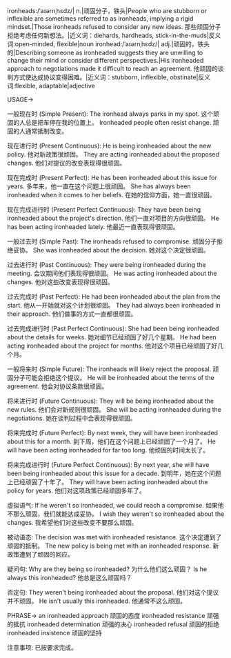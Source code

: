 ironheads:/ˈaɪərnˌhɛdz/| n.|顽固分子，铁头|People who are stubborn or inflexible are sometimes referred to as ironheads, implying a rigid mindset.|Those ironheads refused to consider any new ideas. 那些顽固分子拒绝考虑任何新想法。|近义词：diehards, hardheads, stick-in-the-muds|反义词:open-minded, flexible|noun
ironhead:/ˈaɪərnˌhɛdz/| adj.|顽固的，铁头的|Describing someone as ironheaded suggests they are unwilling to change their mind or consider different perspectives.|His ironheaded approach to negotiations made it difficult to reach an agreement. 他顽固的谈判方式使达成协议变得困难。|近义词：stubborn, inflexible, obstinate|反义词:flexible, adaptable|adjective


USAGE->

一般现在时 (Simple Present):
The ironhead always parks in my spot.  这个顽固的人总是把车停在我的位置上。
Ironheaded people often resist change. 顽固的人通常抵制改变。

现在进行时 (Present Continuous):
He is being ironheaded about the new policy. 他对新政策很顽固。
They are acting ironheaded about the proposed changes. 他们对提议的改变表现得很顽固。

现在完成时 (Present Perfect):
He has been ironheaded about this issue for years. 多年来，他一直在这个问题上很顽固。
She has always been ironheaded when it comes to her beliefs.  在她的信仰方面，她一直很顽固。


现在完成进行时 (Present Perfect Continuous):
They have been being ironheaded about the project's direction.  他们一直对项目的方向很顽固。
He has been acting ironheaded lately. 他最近一直表现得很顽固。


一般过去时 (Simple Past):
The ironheads refused to compromise. 顽固分子拒绝妥协。
She was ironheaded about the decision. 她对这个决定很顽固。


过去进行时 (Past Continuous):
They were being ironheaded during the meeting. 会议期间他们表现得很顽固。
He was acting ironheaded about the changes. 他对这些改变表现得很顽固。


过去完成时 (Past Perfect):
He had been ironheaded about the plan from the start. 他从一开始就对这个计划很顽固。
They had always been ironheaded in their approach. 他们做事的方式一直都很顽固。


过去完成进行时 (Past Perfect Continuous):
She had been being ironheaded about the details for weeks. 她对细节已经顽固了好几个星期。
He had been acting ironheaded about the project for months. 他对这个项目已经顽固了好几个月。


一般将来时 (Simple Future):
The ironheads will likely reject the proposal. 顽固分子可能会拒绝这个提议。
He will be ironheaded about the terms of the agreement. 他会对协议条款很顽固。

将来进行时 (Future Continuous):
They will be being ironheaded about the new rules. 他们会对新规则很顽固。
She will be acting ironheaded during the negotiations. 她在谈判过程中会表现得很顽固。


将来完成时 (Future Perfect):
By next week, they will have been ironheaded about this for a month. 到下周，他们在这个问题上已经顽固了一个月了。
He will have been acting ironheaded for far too long. 他顽固的时间太长了。


将来完成进行时 (Future Perfect Continuous):
By next year, she will have been being ironheaded about this issue for a decade. 到明年，她在这个问题上已经顽固了十年了。
They will have been acting ironheaded about the policy for years. 他们对这项政策已经顽固多年了。


虚拟语气:
If he weren't so ironheaded, we could reach a compromise. 如果他不那么顽固，我们就能达成妥协。
I wish they weren't so ironheaded about the changes. 我希望他们对这些改变不要那么顽固。


被动语态:
The decision was met with ironheaded resistance.  这个决定遭到了顽固的抵制。
The new policy is being met with an ironheaded response. 新政策遭到了顽固的回应。


疑问句:
Why are they being so ironheaded? 为什么他们这么顽固？
Is he always this ironheaded? 他总是这么顽固吗？


否定句:
They weren't being ironheaded about the proposal. 他们对这个提议并不顽固。
He isn't usually this ironheaded. 他通常不这么顽固。


PHRASE->
an ironheaded approach  顽固的态度
ironheaded resistance 顽强的抵抗
ironheaded determination 顽强的决心
ironheaded refusal 顽固的拒绝
ironheaded insistence 顽固的坚持

注意事项:  已按要求完成。 
